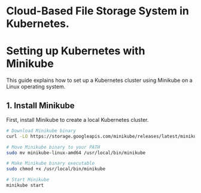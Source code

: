 # Cloud-Based File Storage System in Kubernetes.
# Setting up Kubernetes with Minikube

This guide explains how to set up a Kubernetes cluster using Minikube on a Linux operating system.

## 1. Install Minikube

First, install Minikube to create a local Kubernetes cluster.

```bash
# Download Minikube binary
curl -LO https://storage.googleapis.com/minikube/releases/latest/minikube-linux-amd64

# Move Minikube binary to your PATH
sudo mv minikube-linux-amd64 /usr/local/bin/minikube

# Make Minikube binary executable
sudo chmod +x /usr/local/bin/minikube

# Start Minikube
minikube start

